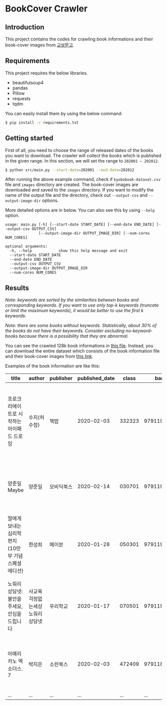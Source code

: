 # BookCover Crawler

## Introduction
This project contains the codes for crawling book informations and their book-cover images from [교보문고](http://www.kyobobook.co.kr/index.laf?OV_REFFER=https://www.google.com/).

## Requirements
This project requires the below libraries.
* beautifulsoup4
* pandas
* Pillow
* requests
* tqdm

You can easily install them by using the below command:
```bash
$ pip install -r requirements.txt
```

## Getting started
First of all, you need to choose the range of released dates of the books you want to download. The crawler will collect the books which is published in the given range. In this section, we will set the range to `202001 ~ 202012`.
```bash
$ python src/main.py --start-date=202001 --end-date=202012
```
After running the above example command, check if `kyobobook-dataset.csv` file and `images` directory are created. The book-cover images are downloaded and saved to the `images` directory. If you want to modify the name of the output file and the directory, check out `--output-csv` and `--output-image-dir` options.

More detailed options are in below. You can also see this by using `--help` option.
```
usage: main.py [-h] [--start-date START_DATE] [--end-date END_DATE] [--output-csv OUTPUT_CSV]
               [--output-image-dir OUTPUT_IMAGE_DIR] [--num-cores NUM_CORES]

optional arguments:
  -h, --help            show this help message and exit
  --start-date START_DATE
  --end-date END_DATE
  --output-csv OUTPUT_CSV
  --output-image-dir OUTPUT_IMAGE_DIR
  --num-cores NUM_CORES
```

## Results

*Note: keywords are sorted by the similarities between books and corresponding keywords. If you want to use only top-k keywords (truncate or limit the maximum keywords), it would be better to use the first k keywords.*

*Note: there are some books without keywords. Statistically, about 30% of the books do not have their keywords. Consider excluding no-keyword-books because there is a possibility that they are abnormal.*

You can see the crawled 128k book informations in [this file](../resources/kyobobook-dataset.csv). Instead, you can download the entire dataset which consists of the book information file and their book-cover images from [this link](https://drive.google.com/file/d/1HIY32G-UBZzzYzHp1y-_1zwQp7CHO1CK/view?usp=sharing).

Examples of the book information are like this:

|title|author|publisher|published_date|class|barcode|category|keywords|
|--|--|--|--|--|--|--|--|
|프로크리에이트로 시작하는 아이패드 드로잉|수지(허수정)|책밥 |2020-02-03|332323|9791196845391|컴퓨터/IT > 멀티미디어 > 스마트폰/태블릿|드로잉, 애니메이션, 그림, 스케치, 브러시, 캐릭터 그리기, 일러스트레이터, 내기, 리핑 마스크, 투시|
|양준일 Maybe|양준일|모비딕북스 |2020-02-14|030701|9791196601911|시/에세이 > 나라별 에세이 > 한국에세이|한국에세이, 소환, 자전적에세이, 서빙, 가수, 잠언, 연예인, 만개, 텔러, 좌절|
|딸에게 보내는 심리학 편지(10만 부 기념 스페셜 에디션)|한성희|메이븐 |2020-01-28|050301|9791190538015|인문 > 심리학 > 교양심리|감정, 자존감, 교양심리, 인생, 사랑, 니체, 이기주의자, 슈퍼 우먼, 삶의지혜, 개인주의|
|노워리 상담넷: 불안을 주세요, 안심을 드립니다|사교육걱정없는세상 노워리 상담넷|우리학교 |2020-01-17|070501|9791190337236|가정/육아 > 자녀교육 > 자녀교육일반서|영어 학습, 초등, 자녀 교육, 아이, 공부 습관, 부모, 독서 습관, 초등학교, 제안, 스마트폰|
|아메리카노 엑소더스. 7|박지은|소란북스 |2020-02-03|472409|9791189544096|만화 > 웹툰/카툰에세이 > SF/판타지|판타지만화, 단행본, 웹툰, 황혼, 알트, 마법사, 작화, 마법판타지, 음모, 토요|
|...|...|...|...|...|...|...|...|
